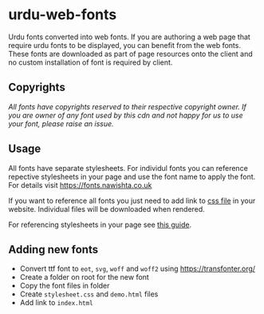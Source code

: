 # urdu-web-fonts
Urdu fonts converted into web fonts. If you are authoring a web page that require urdu fonts to be displayed, you can benefit from the web fonts. These fonts are downloaded as part of page resources onto the client and no custom installation of font is required by client.

## Copyrights
_All fonts have copyrights reserved to their respective copyright owner. If you are owner of any font used by this cdn and not happy for us to use your font, please raise an issue._

## Usage

All fonts have separate stylesheets. For individul fonts you can reference repective stylesheets in your page and use the font name to apply the font. For details visit https://fonts.nawishta.co.uk
 
If you want to reference all fonts you just need to add link to [css file](http://fonts.nawishta.co.uk/stylesheet.css) in your website. Individual files will be downloaded when rendered.

For referencing stylesheets in your page see [this guide](https://www.w3schools.com/tags/tag_link.asp).

## Adding new fonts

- Convert ttf font to `eot`, `svg`, `woff` and `woff2` using https://transfonter.org/
- Create a folder on root for the new font
- Copy the font files in folder
- Create `stylesheet.css` and `demo.html` files 
- Add link to `index.html`
 

